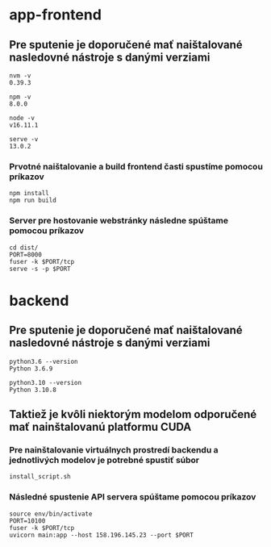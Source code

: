 # app-frontend

## Pre sputenie je doporučené mať naištalované nasledovné nástroje s danými verziami
```
nvm -v
0.39.3

npm -v
8.0.0

node -v
v16.11.1

serve -v
13.0.2

```

### Prvotné naištalovanie a build frontend časti spustíme pomocou príkazov
```
npm install
npm run build
```

### Server pre hostovanie webstránky následne spúštame pomocou príkazov
```
cd dist/
PORT=8000
fuser -k $PORT/tcp
serve -s -p $PORT
```

# backend

## Pre sputenie je doporučené mať naištalované nasledovné nástroje s danými verziami
```
python3.6 --version
Python 3.6.9

python3.10 --version
Python 3.10.8
```

## Taktiež je kvôli niektorým modelom odporučené mať nainštalovanú platformu CUDA

### Pre nainštalovanie virtuálnych prostredí backendu a jednotlivých modelov je potrebné spustiť súbor
```
install_script.sh
```

### Následné spustenie API servera spúštame pomocou príkazov
```
source env/bin/activate
PORT=10100
fuser -k $PORT/tcp
uvicorn main:app --host 158.196.145.23 --port $PORT 
```
